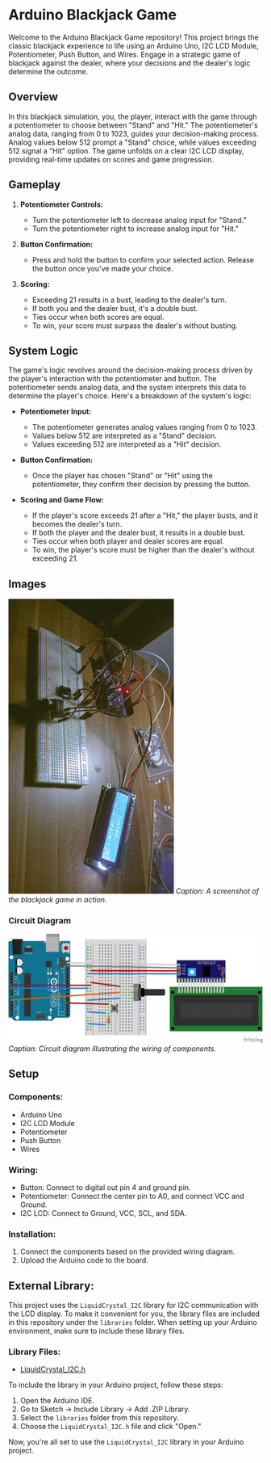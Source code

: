 # Arduino Blackjack Game

Welcome to the Arduino Blackjack Game repository! This project brings the classic blackjack experience to life using an Arduino Uno, I2C LCD Module, Potentiometer, Push Button, and Wires. Engage in a strategic game of blackjack against the dealer, where your decisions and the dealer's logic determine the outcome.

## Overview

In this blackjack simulation, you, the player, interact with the game through a potentiometer to choose between "Stand" and "Hit." The potentiometer's analog data, ranging from 0 to 1023, guides your decision-making process. Analog values below 512 prompt a "Stand" choice, while values exceeding 512 signal a "Hit" option. The game unfolds on a clear I2C LCD display, providing real-time updates on scores and game progression.

## Gameplay

1. **Potentiometer Controls:**
   - Turn the potentiometer left to decrease analog input for "Stand."
   - Turn the potentiometer right to increase analog input for "Hit."

2. **Button Confirmation:**
   - Press and hold the button to confirm your selected action. Release the button once you've made your choice.

3. **Scoring:**
   - Exceeding 21 results in a bust, leading to the dealer's turn.
   - If both you and the dealer bust, it's a double bust.
   - Ties occur when both scores are equal.
   - To win, your score must surpass the dealer's without busting.
     
## System Logic

The game's logic revolves around the decision-making process driven by the player's interaction with the potentiometer and button. The potentiometer sends analog data, and the system interprets this data to determine the player's choice. Here's a breakdown of the system's logic:

- **Potentiometer Input:**
  - The potentiometer generates analog values ranging from 0 to 1023.
  - Values below 512 are interpreted as a "Stand" decision.
  - Values exceeding 512 are interpreted as a "Hit" decision.

- **Button Confirmation:**
  - Once the player has chosen "Stand" or "Hit" using the potentiometer, they confirm their decision by pressing the button.

- **Scoring and Game Flow:**
  - If the player's score exceeds 21 after a "Hit," the player busts, and it becomes the dealer's turn.
  - If both the player and the dealer bust, it results in a double bust.
  - Ties occur when both player and dealer scores are equal.
  - To win, the player's score must be higher than the dealer's without exceeding 21.

## Images

![Game Screen](assets/screenshot.jpg)
*Caption: A screenshot of the blackjack game in action.*

### Circuit Diagram

![Circuit Diagram](assets/circuit_diagram.jpg)
*Caption: Circuit diagram illustrating the wiring of components.*

## Setup

### Components:
- Arduino Uno
- I2C LCD Module
- Potentiometer
- Push Button
- Wires

### Wiring:
- Button: Connect to digital out pin 4 and ground pin.
- Potentiometer: Connect the center pin to A0, and connect VCC and Ground.
- I2C LCD: Connect to Ground, VCC, SCL, and SDA.

### Installation:
1. Connect the components based on the provided wiring diagram.
2. Upload the Arduino code to the board.

## External Library:

This project uses the `LiquidCrystal_I2C` library for I2C communication with the LCD display. To make it convenient for you, the library files are included in this repository under the `libraries` folder. When setting up your Arduino environment, make sure to include these library files.

### Library Files:

- [LiquidCrystal_I2C.h](libraries/LiquidCrystal_I2C.h)

To include the library in your Arduino project, follow these steps:

1. Open the Arduino IDE.
2. Go to Sketch -> Include Library -> Add .ZIP Library.
3. Select the `libraries` folder from this repository.
4. Choose the `LiquidCrystal_I2C.h` file and click "Open."

Now, you're all set to use the `LiquidCrystal_I2C` library in your Arduino project.
